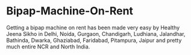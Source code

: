 # Bipap-Machine-On-Rent
Getting a bipap machine on rent has been made very easy by Healthy Jeena Sikho in Delhi, Noida, Gurgaon, Chandigarh, Ludhiana, Jalandhar, Bathinda, Dwarka,  Ghaziabad, Faridabad, Pitampura, Jaipur and pretty much entire NCR and North India.  
